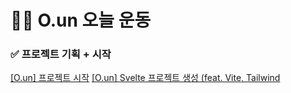 # 🏃‍♂️ O.un 오늘 운동

### ✅ 프로젝트 기획 + 시작
[[O.un] 프로젝트 시작](https://velog.io/@ililil9482/O.un-%ED%94%84%EB%A1%9C%EC%A0%9D%ED%8A%B8-%EC%8B%9C%EC%9E%91)
[[O.un] Svelte 프로젝트 생성 (feat. Vite, Tailwind](https://velog.io/@ililil9482/O.un-Svelte-%ED%94%84%EB%A1%9C%EC%A0%9D%ED%8A%B8-%EC%83%9D%EC%84%B1-feat.-Vite-Tailwind)
